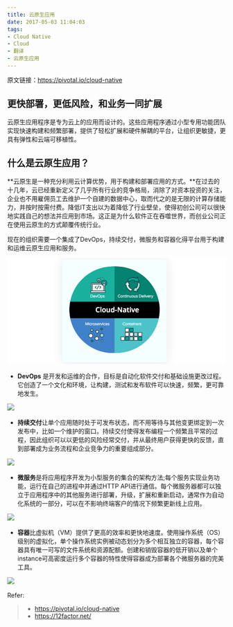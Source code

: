 ```yaml
---
title: 云原生应用
date: 2017-05-03 11:04:03
tags:
- Cloud Native
- Cloud
- 翻译
- 云原生应用
---
```

原文链接：<https://pivotal.io/cloud-native>

##  更快部署，更低风险，和业务一同扩展

云原生应用程序是专为云上的应用而设计的。这些应用程序通过小型专用功能团队实现快速构建和频繁部署，提供了轻松扩展和硬件解耦的平台，让组织更敏捷，更具有弹性和云端可移植性。

## 什么是云原生应用？

**云原生是一种充分利用云计算优势，用于构建和部署应用的方式。**在过去的十几年，云已经重新定义了几乎所有行业的竞争格局，消除了对资本投资的关注，企业也不用雇佣员工去维护一个自建的数据中心，取而代之的是无限的计算存储能力，并按时按需付费。降低IT支出以为着降低了行业壁垒，使得初创公司可以很快地实践自己的想法并应用到市场。这正是为什么软件正在吞噬世界，而创业公司正在使用云原生的方式颠覆传统行业。

现在的组织需要一个集成了DevOps，持续交付，微服务和容器化得平台用于构建和运维云原生应用和服务。

![](/images/Cloud_Native_With_four.png)

 - **DevOps** 是开发和运维的合作，目标是自动化软件交付和基础设施更改过程。它创造了一个文化和环境，让构建，测试和发布软件可以快速，频繁，更可靠地发生。

![](https://d1fto35gcfffzn.cloudfront.net/images/topics/cloudnative/infographic-devops.png)

 - **持续交付**让单个应用随时处于可发布状态，而不用等待与其他变更绑定到一次发布中，比如一个维护的窗口。持续交付使得发布编程一个频繁且平常的过程，因此组织可以以更低的风险经常交付，并从最终用户获得更快的反馈，直到部署成为业务流程和企业竞争力的重要组成部分。

![](https://d1fto35gcfffzn.cloudfront.net/images/topics/cloudnative/infographic-cd.png)

 - **微服务**是将应用程序开发为小型服务的集合的架构方法;每个服务实现业务功能，运行在自己的进程中并通过HTTP API进行通信。每个微服务器都可以独立于应用程序中的其他服务进行部署，升级，扩展和重新启动，通常作为自动化系统的一部分，可以在不影响终端客户的情况下频繁更新线上应用。

![](https://d1fto35gcfffzn.cloudfront.net/images/topics/cloudnative/infographic-microservices.png)

- **容器**比虚拟机（VM）提供了更高的效率和更快地速度。使用操作系统（OS）级别的虚拟化，单个操作系统实例被动态划分为多个相互独立的容器，每个容器具有唯一可写的文件系统和资源配额。创建和销毁容器的低开销以及单个instance可高密度运行多个容器的特性使得容器成为部署各个微服务器的完美工具。

![](https://d1fto35gcfffzn.cloudfront.net/images/topics/cloudnative/infographic-containers.png)



Refer:
> * <https://pivotal.io/cloud-native>
> * <https://12factor.net/>